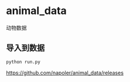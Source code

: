 # animal_data
动物数据


## 导入到数据

```
python run.py 
```
https://github.com/napoler/animal_data/releases